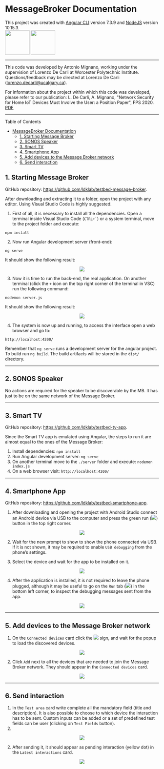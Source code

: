 # MessageBroker Documentation
This project was created with [Angular CLI](https://github.com/angular/angular-cli) version 7.3.9 and [NodeJS](https://nodejs.org/) version 10.15.3.  
<img src="https://angular.io/assets/images/logos/angular/angular.svg" width="80"/>
<img src="https://nodejs.org/static/images/logos/nodejs-new-pantone-black.png" width="80"/>

----

This code was developed by Antonio Mignano, working under the supervision of Lorenzo De Carli at Worcester Polytechnic Institute. Questions/feedback may be directed at Lorenzo De Carli (lorenzo.decarli@ucalgary.ca).

For information about the project within which this code was developed, please refer to our publication: L. De Carli, A. Mignano, "Network Security for Home IoT Devices Must Involve the User: a Position Paper", FPS 2020. [PDF](https://ldklab.github.io/assets/papers/fps20-iot.pdf)

----

Table of Contents
- [MessageBroker Documentation](#messagebroker-documentation)
  - [1. Starting Message Broker](#1-starting-message-broker)
  - [2. SONOS Speaker](#2-sonos-speaker)
  - [3. Smart TV](#3-smart-tv)
  - [4. Smartphone App](#4-smartphone-app)
  - [5. Add devices to the Message Broker network](#5-add-devices-to-the-message-broker-network)
  - [6. Send interaction](#6-send-interaction)


## 1. Starting Message Broker
GitHub repository: https://github.com/ldklab/testbed-message-broker.

After downloading and extracting it to a folder, open the project with any editor. Using Visual Studio Code is highly suggested.

1. First of all, it is necessary to install all the dependencies. Open a terminal inside Visual Studio Code (`` CTRL+` ``) or a system terminal, move to the project folder and execute:
```
npm install
```

2. Now run Angular development server (front-end):
```
ng serve
```
It should show the following result:
<p align="center">
  <img src="./.readme/ng_serve_angular.png"/>
</p>

3. Now it is time to run the back-end, the real application. On another terminal (click the `+` icon on the top right corner of the terminal in VSC) run the following command:
```
nodemon server.js
```
It should show the following result:

<p align="center">
  <img src="./.readme/nodemon_server_js.png"/>
</p>

4. The system is now up and running, to access the interface open a web browser and go to:
```
http://localhost:4200/
```


Remember that `ng serve` runs a development server for the angular project. To build run `ng build`. The build artifacts will be stored in the `dist/` directory.

---


## 2. SONOS Speaker
No actions are required for the speaker to be discoverable by the MB. It has just to be on the same network of the Message Broker.

---

<a name="smart_tv"></a>
## 3. Smart TV
GitHub repository: https://github.com/ldklab/testbed-tv-app.

Since the Smart TV app is emulated using Angular, the steps to run it are almost equal to the ones of the Message Broker:

1. Install dependencies: `npm install`
2. Run Angular development server: `ng serve`
3. On another terminal move to the `./server` folder and execute: `nodemon index.js`
4. On a web browser visit: `http://localhost:4200/`

---


## 4. Smartphone App
GitHub repository: https://github.com/ldklab/testbed-smartphone-app.

1. After downloading and opening the project with Android Studio connect an Android device via USB to the computer and press the green run (<img src="./.readme/run_button.png">) button in the top right corner.

<p align="center">
  <img src="./.readme/android_studio_top_bar.png"/>
</p>

2. Wait for the new prompt to show to show the phone connected via USB. If it is not shown, it may be required to enable `USB debugging` from the phone’s settings.

3. Select the device and wait for the app to be installed on it.

<p align="center">
  <img src="./.readme/android_studio_run_app.png"/>
</p>

4. After the application is installed, it is not required to leave the phone plugged, although it may be useful to go on the `Run` tab (<img src="./.readme/run_button_2.png">) in the bottom left corner, to inspect the debugging messages sent from the app.

<p align="center">
  <img src="./.readme/android_studio_debug.png"/>
</p>

---

## 5. Add devices to the Message Broker network

1. On the `Connected devices` card click the <img src="./.readme/plus.png"> sign, and wait for the popup to load the discovered devices.

<p align="center">
  <img src="./.readme/mb_add_device.png"/>
</p>

2. Click `Add` next to all the devices that are needed to join the Message Broker network. They should appear in the `Connected devices` card.

<p align="center">
  <img src="./.readme/mb_connected_devices.png"/>
</p>

---


## 6. Send interaction

1. In the `Test area` card write complete all the mandatory field (title and description). It is also possible to choose to which device the interaction has to be sent. Custom inputs can be added or a set of predefined test fields can be user (clicking on `Test Fields` button).
2. 
<p align="center">
  <img src="./.readme/mb_test_area.png"/>
</p>

2. After sending it, it should appear as pending interaction (yellow dot) in the `Latest interactions` card.

<p align="center">
  <img src="./.readme/mb_latest_interactions.png"/>
</p>
